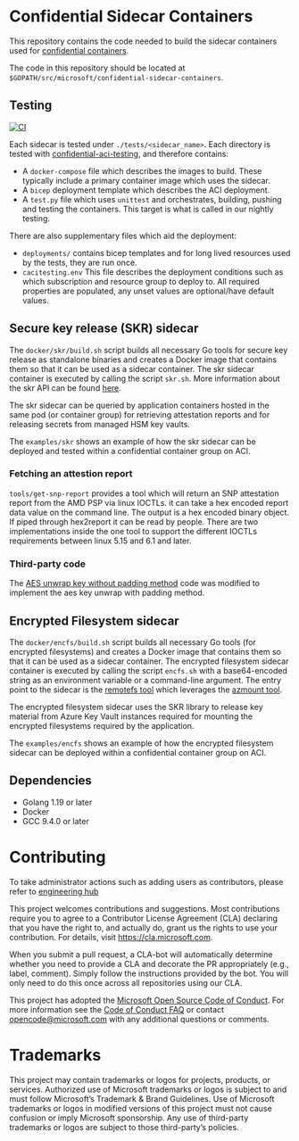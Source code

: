 # Confidential Sidecar Containers

This repository contains the code needed to build the sidecar containers used for [confidential containers](https://techcommunity.microsoft.com/t5/azure-confidential-computing/microsoft-introduces-preview-of-confidential-containers-on-azure/ba-p/3410394).

The code in this repository should be located at ``$GOPATH/src/microsoft/confidential-sidecar-containers``.

## Testing

[![CI](https://github.com/microsoft/confidential-sidecar-containers/actions/workflows/ci.yml/badge.svg?branch=main&event=schedule)](https://github.com/microsoft/confidential-sidecar-containers/actions/workflows/ci.yml)

Each sidecar is tested under `./tests/<sidecar_name>`. Each directory is tested with [confidential-aci-testing](https://github.com/microsoft/confidential-aci-testing), and therefore contains:

- A `docker-compose` file which describes the images to build. These typically include a primary container image which uses the sidecar.
- A `bicep` deployment template which describes the ACI deployment.
- A `test.py` file which uses `unittest` and orchestrates, building, pushing and testing the containers. This target is what is called in our nightly testing.

There are also supplementary files which aid the deployment:
- `deployments/` contains bicep templates and for long lived resources used by the tests, they are run once.
- `cacitesting.env` This file describes the deployment conditions such as which subscription and resource group to deploy to. All required properties are populated, any unset values are optional/have default values.

## Secure key release (SKR) sidecar

The ``docker/skr/build.sh`` script builds all necessary Go tools for secure key release as standalone binaries and creates a Docker image that contains them so that it
can be used as a sidecar container. The skr sidecar container is executed by calling the script ``skr.sh``. More information about the skr API can be found [here](cmd/skr/README.md).

The skr sidecar can be queried by application containers hosted in the same pod (or container group) for retrieving attestation reports and for releasing secrets from managed HSM key vaults.

The ``examples/skr`` shows an example of how the skr sidecar can be deployed and tested within a confidential container group on ACI.

### Fetching an attestion report

``tools/get-snp-report`` provides a tool which will return an SNP attestation report from the AMD PSP via linux IOCTLs. it can take a hex encoded report data value on the command line. The output is a hex encoded binary object. If piped through hex2report it can be read by people. There are two implementations inside the one tool to support the different IOCTLs requirements between linux 5.15 and 6.1 and later.

### Third-party code

The [AES unwrap key without padding method](https://github.com/NickBall/go-aes-key-wrap/blob/master/keywrap.go) code was modified to implement the aes key unwrap with padding method.

## Encrypted Filesystem sidecar

The ``docker/encfs/build.sh`` script builds all necessary Go tools (for encrypted filesystems) and creates a Docker image that contains them so that it can be used as a sidecar container. The encrypted filesystem sidecar container is executed by calling the script ``encfs.sh`` with a base64-encoded string as an environment variable or a command-line argument. The entry point to the sidecar is the [remotefs tool](cmd/remotefs/README.md) which leverages the [azmount tool](cmd/azmount/README.md).

The encrypted filesystem sidecar uses the SKR library to release key material from Azure Key Vault instances required for mounting the encrypted filesystems required by the application.

The ``examples/encfs`` shows an example of how the encrypted filesystem sidecar can be deployed within a confidential container group on ACI.

## Dependencies

- Golang 1.19 or later
- Docker
- GCC 9.4.0 or later

# Contributing

To take administrator actions such as adding users as contributors, please refer to [engineering hub](https://eng.ms/docs/initiatives/open-source-at-microsoft/github/opensource/repos/jit)

This project welcomes contributions and suggestions. Most contributions require you to
agree to a Contributor License Agreement (CLA) declaring that you have the right to,
and actually do, grant us the rights to use your contribution. For details, visit
<https://cla.microsoft.com>.

When you submit a pull request, a CLA-bot will automatically determine whether you need
to provide a CLA and decorate the PR appropriately (e.g., label, comment). Simply follow the
instructions provided by the bot. You will only need to do this once across all repositories using our CLA.

This project has adopted the [Microsoft Open Source Code of Conduct](https://opensource.microsoft.com/codeofconduct/).
For more information see the [Code of Conduct FAQ](https://opensource.microsoft.com/codeofconduct/faq/)
or contact [opencode@microsoft.com](mailto:opencode@microsoft.com) with any additional questions or comments.

# Trademarks

This project may contain trademarks or logos for projects, products, or services. Authorized use of Microsoft trademarks or logos is subject to and must follow Microsoft’s Trademark & Brand Guidelines. Use of Microsoft trademarks or logos in modified versions of this project must not cause confusion or imply Microsoft sponsorship. Any use of third-party trademarks or logos are subject to those third-party’s policies.
